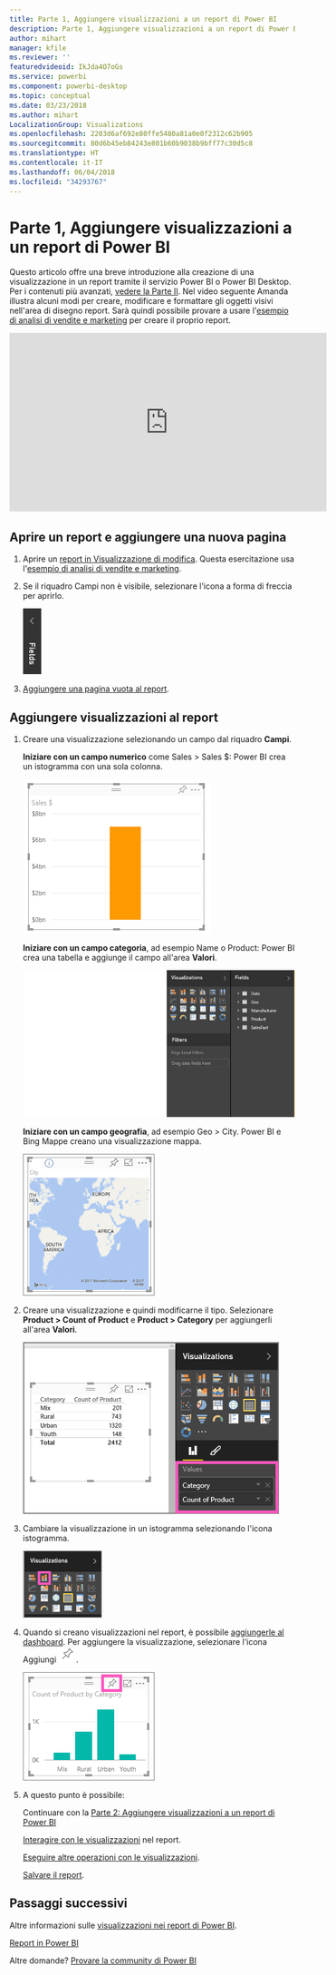 ```yaml
---
title: Parte 1, Aggiungere visualizzazioni a un report di Power BI
description: Parte 1, Aggiungere visualizzazioni a un report di Power BI
author: mihart
manager: kfile
ms.reviewer: ''
featuredvideoid: IkJda4O7oGs
ms.service: powerbi
ms.component: powerbi-desktop
ms.topic: conceptual
ms.date: 03/23/2018
ms.author: mihart
LocalizationGroup: Visualizations
ms.openlocfilehash: 2203d6af692e80ffe5480a81a0e0f2312c62b905
ms.sourcegitcommit: 80d6b45eb84243e801b60b9038b9bff77c30d5c8
ms.translationtype: HT
ms.contentlocale: it-IT
ms.lasthandoff: 06/04/2018
ms.locfileid: "34293767"
---
```

# <a name="part-i-add-visualizations-to-a-power-bi-report"></a>Parte 1, Aggiungere visualizzazioni a un report di Power BI
Questo articolo offre una breve introduzione alla creazione di una visualizzazione in un report tramite il servizio Power BI o Power BI Desktop.  Per i contenuti più avanzati, [vedere la Parte II](power-bi-report-add-visualizations-ii.md). Nel video seguente Amanda illustra alcuni modi per creare, modificare e formattare gli oggetti visivi nell'area di disegno report. Sarà quindi possibile provare a usare l'[esempio di analisi di vendite e marketing](sample-datasets.md) per creare il proprio report.

<iframe width="560" height="315" src="https://www.youtube.com/embed/IkJda4O7oGs" frameborder="0" allowfullscreen></iframe>


## <a name="open-a-report-and-add-a-new-page"></a>Aprire un report e aggiungere una nuova pagina
1. Aprire un [report in Visualizzazione di modifica](service-reading-view-and-editing-view.md). Questa esercitazione usa l'[esempio di analisi di vendite e marketing](sample-datasets.md).
2. Se il riquadro Campi non è visibile, selezionare l'icona a forma di freccia per aprirlo. 
   
   ![](media/power-bi-report-add-visualizations-i/pbi_nancy_fieldsfiltersarrow.png)
3. [Aggiungere una pagina vuota al report](power-bi-report-add-page.md).

## <a name="add-visualizations-to-the-report"></a>Aggiungere visualizzazioni al report
1. Creare una visualizzazione selezionando un campo dal riquadro **Campi**.  
   
   **Iniziare con un campo numerico** come Sales > Sales $: Power BI crea un istogramma con una sola colonna.
   
   ![](media/power-bi-report-add-visualizations-i/pbi_onecolchart.png)
   
   **Iniziare con un campo categoria**, ad esempio Name o Product: Power BI crea una tabella e aggiunge il campo all'area **Valori**.
   
   ![](media/power-bi-report-add-visualizations-i/pbi_agif_createchart3.gif)
   
   **Iniziare con un campo geografia**, ad esempio Geo > City. Power BI e Bing Mappe creano una visualizzazione mappa.
   
   ![](media/power-bi-report-add-visualizations-i/power-bi-map.png)
2. Creare una visualizzazione e quindi modificarne il tipo. Selezionare **Product > Count of Product** e **Product > Category** per aggiungerli all'area **Valori**.
   
   ![](media/power-bi-report-add-visualizations-i/part1table1.png)
3. Cambiare la visualizzazione in un istogramma selezionando l'icona istogramma.
   
   ![](media/power-bi-report-add-visualizations-i/part1converttocolumn.png)
4. Quando si creano visualizzazioni nel report, è possibile [aggiungerle al dashboard](service-dashboard-pin-tile-from-report.md). Per aggiungere la visualizzazione, selezionare l'icona Aggiungi ![](media/power-bi-report-add-visualizations-i/pinnooutline.png).
   
   ![](media/power-bi-report-add-visualizations-i/part1pin1.png)
5. A questo punto è possibile:
   
   Continuare con la [Parte 2: Aggiungere visualizzazioni a un report di Power BI](power-bi-report-add-visualizations-ii.md)
   
   [Interagire con le visualizzazioni](service-reading-view-and-editing-view.md) nel report.
   
   [Eseguire altre operazioni con le visualizzazioni](power-bi-report-visualizations.md).
   
   [Salvare il report](service-report-save.md).

## <a name="next-steps"></a>Passaggi successivi
Altre informazioni sulle [visualizzazioni nei report di Power BI](power-bi-report-visualizations.md).

[Report in Power BI](service-reports.md)

Altre domande? [Provare la community di Power BI](http://community.powerbi.com/)

